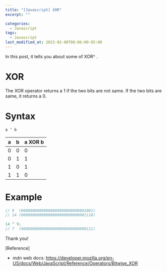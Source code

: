 ```yaml
---
title: "[Javascript] XOR"
excerpt: ""

categories:
  - Javascript
tags:
  - Javascript
last_modified_at: 2023-02-08T08:06:00-05:00
---
```


In this post, it tells you about some of XOR&#94; .

# XOR

The XOR operator returns a 1 if the two bits are not same. 
If the two bits are same, it returns a 0.

# Syntax

```javascript
a ^ b
```

|a|b|a XOR b|
|-|-|------ |
|0|0|0|
|0|1|1|
|1|0|1|
|1|1|0|

# Example 

```javascript
// 9  (00000000000000000000000000001001)
// 14 (00000000000000000000000000001110)

14 ^ 9;
// 7  (00000000000000000000000000000111)
```

Thank you!

[Reference]

- mdn web docs: <https://developer.mozilla.org/en-US/docs/Web/JavaScript/Reference/Operators/Bitwise_XOR>
